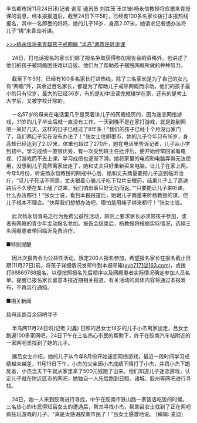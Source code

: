 半岛都市报11月24日讯(记者 谢军 通讯员 刘胜茂 王世锋)杨永信教授将应邀来青授课的消息，经本报报道后，截至24日下午5时，已经有100多名家长拨打本报热线报名，其中一名即墨的妈妈，她的儿子16岁、身高2.07米，她请求记者想办法将儿子“绑”来青岛听课。
<br><br><a target="_blank" href="http://news.bandao.cn/news_html/200811/20081124/news_20081124_743396.shtml">>>>杨永信将来青帮孩子戒网瘾 "半岛"邀市民听讲课</a>
<br><br>&nbsp;&nbsp;&nbsp;&nbsp;24日，打电话报名的家长们除了报名争取获得参加报告会的资格外，也讲述了他们的孩子被网瘾困住难以自拔、他们为了帮助孩子摆脱网瘾所做的种种努力。
<br><br>&nbsp;&nbsp;&nbsp;&nbsp;截至下午5时，已经有100多名家长打进热线，除了三名家长是为了自己的女儿有“网瘾”外，其余近百名家长，都是为了帮助儿子戒除网瘾而求助。他们的孩子最小的只有12岁，最大的已经36岁，有的是初中没读完就辍学在家，还有的是考上大学后，又被学校开除的。
<br><br>&nbsp;&nbsp;&nbsp;&nbsp;一名57岁的母亲在电话里几乎是哭着讲儿子的网瘾经历的，因为迷恋网络游戏，31岁的儿子毕业后就一直没有工作，一天到晚不是在家打游戏，就是跑到网吧一呆好几天，这样的日子已经过了8年多！“我们的孩子已经十个月没出家门了，我们两口子实在没有办法了！”张女士住即墨市，她的儿子今年只有16岁，身高却已经达到了2.07米，体重也超过了270斤，她在电话里告诉记者，儿子从小学到初中，学习成绩一直很优秀，有一次受到班主任批评后，便开始经常回家看电视、打游戏而不去上课，学习成绩也逐渐下滑。她将家里的电视和电脑弄得无法使用，没想到儿子竟然离家出走了，她和丈夫只好重新买来电脑，让儿子在家上网。今年5月份，听说杨永信教授的网戒中心后，她和丈夫商量要把儿子送到临沂治疗，“见儿子死活不同意，丈夫狠着心骗儿子吃下12片安眠药，结果儿子上了高速路后不久便在车上醒了过来，我们怕出事只好无功而返。”“只要能让儿子来听课，什么办法都行！”张女士说，看到本报报道后，她跟儿子商量来听杨教授的课，但儿子根本不理会。“快帮我们想想办法吧，哪怕是用绳子绑来都行！”张女士说。
<br><br>&nbsp;&nbsp;&nbsp;&nbsp;此次杨永信青岛之行为免费公益性活动，原则上要求家长必须带孩子参加，或者有网瘾的青少年主动报名参加。报告会结束后，杨教授将根据实际情况，选择三名网瘾患者带回临沂免费治疗。
<br><br><span class="chuT">■特别提醒</span>
<br><br>&nbsp;&nbsp;&nbsp;&nbsp;因此次报告会为公益性活动，限定200人报名参加，希望报名家长在报名截止日期(11月27日)前，将孩子详细情况发邮件到本报邮箱(xyh7171@163.com)，或拨打88869788报名，以便按照报名先后顺序以及网瘾患者实际情况确定参加人员名单。提醒已报名家长留意本报近期相关报道，有关活动的具体内容将通过本报发布，不再另行通知。
<br><br><span class="chuT">■相关新闻
<br><br>慈母连跑百余网吧寻子</span>
<br><br>&nbsp;&nbsp;&nbsp;&nbsp;半岛网11月24日讯(记者 刘鑫) 日照的吕女士14岁的儿子小杰离家出走，吕女士跑遍100多家网吧，24日下午在三名热心市民的帮助下，终于在胶南汽车站附近的一家网吧里找到了她的儿子。
<br><br>&nbsp;&nbsp;&nbsp;&nbsp;据吕女士介绍，她的儿子从今年8月份开始迷恋网络游戏，最近一段时间学习成绩越来越差，11月19日下午，小杰的父亲因小杰成绩下降打了小杰，并罚小杰下跪反省，小杰当天下午就从家里拿了500元钱跑了出来。他们知道儿子迷恋游戏，认定儿子就在附近区市的网吧，她独自一人先后跑到日照、诸城、胶州等网吧进行寻找。
<br><br>&nbsp;&nbsp;&nbsp;&nbsp;24日，她一人来到胶南进行寻找，中午在胶南市铁山路一家饭店吃饭的时候，三名热心的市民得知吕女士的遭遇后，帮其寻找小杰，帮助吕女士找到了正在网吧疯狂玩游戏的儿子。“真是太感谢胶南市民了！”吕女士感激地说。 [编辑: 麦迪]
